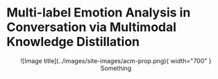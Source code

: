 # Multi-label Emotion Analysis in Conversation via Multimodal Knowledge Distillation

<figure markdown="1" style="margin:0 auto; text-align: center;">
![Image title](../images/site-images/acm-prop.png){ width="700" }
<figcaption>Something</figcaption>
</figure>